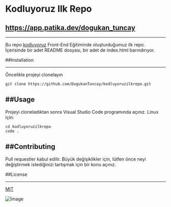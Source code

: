 # Kodluyoruz Ilk Repo
## https://app.patika.dev/dogukan_tuncay
-------
Bu repo [kodluyoruz](https://www.kodluyoruz.org/) Front-End Eğitiminde oluşturduğumuz ilk repo. İçerisinde bir adet README dosyası, bir adet de index.html barındırıyor.

##Installation

---
Öncelikle projeyi clonelayın 
```
git clone https://github.com/DogukanTuncay/kodluyoruzilkrepo.git
```
##Usage
---
Projeyi cloneladıktan sonra Visual Studio Code programında açınız.
Linux için:
```
cd kodluyoruzilkrepo
code .
```
##Contributing
---

Pull requestler kabul edilir. Büyük değişiklikler için, lütfen önce neyi değiştirmek istediğinizi tartışmak için bir konu açınız.

##License

---

[MIT](https://google.com)

![İmage](/kodluyoruzilkrepo/Adsiz.png)
